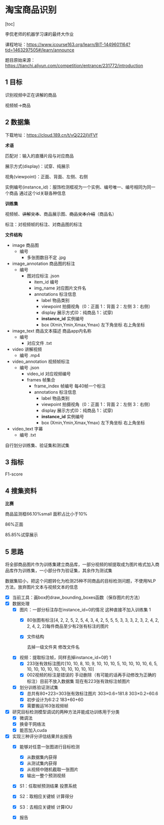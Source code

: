 # 淘宝商品识别

[toc]

李侃老师的机器学习课的最终大作业

课程地址：https://www.icourse163.org/learn/BIT-1449601164?tid=1463297505#/learn/announce

题目原始来源：https://tianchi.aliyun.com/competition/entrance/231772/introduction

## 1 目标

识别视频中正在讲解的商品

视频帧->商品

## 2 数据集

下载地址：https://cloud.189.cn/t/vQj222jIVFVf

**术语**

匹配对：输入的直播片段与对应商品

展示方式(display)：试穿、纯展示

视角(viewpoint)：正面、背面、左侧、右侧

实例编号(instance_id)：服饰检测框视为一个实例、编号唯一、编号相同为同一个商品  通过这个id关联各种信息

**训练集**

视频帧、~~讲解文本~~、商品展示图、~~商品文本介绍~~（商品名）

标注：对视频帧的标注、对商品图的标注

**文件结构**

* image 商品图
  * 编号
    * 多张图数目不定 .jpg 
* image_annotation 商品图的标注
  * 编号
    * 图对应标注 .json
      * item_id 编号
      * img_name 对应图片文件名
      * annotations 标注信息
        * label 物品类别
        * viewpoint 拍摄视角（0：正面 1：背面 2：左侧 3：右侧）
        * display 展示方式(0：纯商品  1：试穿)
        * **instance_id** 实例编号
        * box (Xmin,Ymin,Xmax,Ymax) 左下角坐标 右上角坐标
* image_text 商品文本描述  商品app内名称
  * 编号
    * 对应文件 .txt
* video  讲解视频
  * 编号 .mp4
* video_annotation  视频帧标注
  * 编号 .json
    * video_id 对应视频编号
    * frames 帧集合
      * frame_index 帧编号  每40帧一个标注
      * annotations 标注信息
        * label 物品类别
        * viewpoint 拍摄视角（0：正面 1：背面 2：左侧 3：右侧）
        * display 展示方式(0：纯商品  1：试穿)
        * **instance_id** 实例编号
        * box (Xmin,Ymin,Xmax,Ymax) 左下角坐标 右上角坐标
* video_text 字幕
  * 编号 .txt

自行划分训练集、验证集和测试集

## 3 指标

F1-score

## 4 搜集资料

**比赛**

商品监测框66.10%small 面积占比小于10%

86%正面

85.85%试穿展示

## 5 思路

将全部商品图片作为训练集建立商品库，一部分视频的帧提取成为图片格式加入商品库作为训练集，一小部分作为验证集，其余作为测试集

数据集较小，把这个问题转化为检测25种不同商品的目标检测问题，不使用NLP方法，放弃图片文本与视频文本的信息

- [x] 当前工具：画box的draw_bounding_boxes函数（保存图片的方法）
- [x] 数据处理 
  - [x] 图片：一部分标注存在instance_id=0的情况 这种直接不加入训练集 1
    - [x] 80张图有标注[4, 2, 2, 5, 2, 5, 4, 3, 4, 2, 5, 5, 5, 3, 3, 3, 2, 3, 2, 4, 2, 2, 4, 2, 2]每件商品至少有2张有标注的图片
    - [x] 文件结构

      去掉一级文件夹 修改文件名
  - [x] 视频：提取标注帧，同样去掉instance_id=0的 1
    - [x] 233张有效标注图片[10, 10, 8, 10, 9, 10, 10, 10, 5, 10, 10, 10, 10, 6, 5, 10, 10, 10, 10, 10, 10, 10, 10, 10, 10]
    - [x] 002视频的标注是错误的 手动删除（有可能的话再手动修改为正确的标注）目前不放入数据集  现在有223张有效标注帧图片
  - [x] 划分训练验证测试集
    - [x] 总共有80+223=303张有效标注图片 303×0.6=181.8 303×0.2=60.6
    - [x] 初步设计为6:2:2 183+60+60
    - [x] 需要搬运163张视频帧
- [x] 研究目标检测模型调试的两种方法并能成功训练用于分类 
  - [x] 微调法 
  - [x] 换骨干网络法 
  - [x] 能否加入cuda
- [x] 实现三种评分评估结果并出报告 
  - [x] 能够对任意一张图进行目标检测
    - [x] 从数据集内获得
    - [x] 从测试集内获得
    - [x] 从视频中随机截取一张图片
    - [x] 输出一整个预测视频
  - [x] S1：任取帧预测结果 投票系统
  - [x] S2：取相应关键帧 计算得分
  - [x] S3：去相应关键帧 计算IOU
  - [x] 报告

